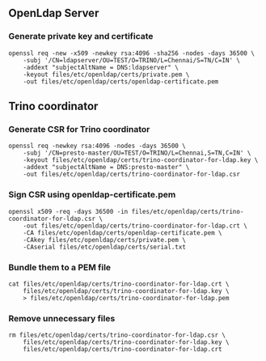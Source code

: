 ## OpenLdap Server

### Generate private key and certificate

```shell
openssl req -new -x509 -newkey rsa:4096 -sha256 -nodes -days 36500 \
    -subj '/CN=ldapserver/OU=TEST/O=TRINO/L=Chennai/S=TN/C=IN' \
    -addext "subjectAltName = DNS:ldapserver" \
    -keyout files/etc/openldap/certs/private.pem \
    -out files/etc/openldap/certs/openldap-certificate.pem 
```

## Trino coordinator

### Generate CSR for Trino coordinator

```shell
openssl req -newkey rsa:4096 -nodes -days 36500 \
    -subj '/CN=presto-master/OU=TEST/O=TRINO/L=Chennai,S=TN,C=IN' \
    -keyout files/etc/openldap/certs/trino-coordinator-for-ldap.key \
    -addext "subjectAltName = DNS:presto-master" \
    -out files/etc/openldap/certs/trino-coordinator-for-ldap.csr
```

### Sign CSR using openldap-certificate.pem

```shell
openssl x509 -req -days 36500 -in files/etc/openldap/certs/trino-coordinator-for-ldap.csr \
    -out files/etc/openldap/certs/trino-coordinator-for-ldap.crt \
    -CA files/etc/openldap/certs/openldap-certificate.pem \
    -CAkey files/etc/openldap/certs/private.pem \
    -CAserial files/etc/openldap/certs/serial.txt
```

### Bundle them to a PEM file

```shell
cat files/etc/openldap/certs/trino-coordinator-for-ldap.crt \
    files/etc/openldap/certs/trino-coordinator-for-ldap.key \
    > files/etc/openldap/certs/trino-coordinator-for-ldap.pem
```

### Remove unnecessary files
```shell
rm files/etc/openldap/certs/trino-coordinator-for-ldap.csr \
    files/etc/openldap/certs/trino-coordinator-for-ldap.key \
    files/etc/openldap/certs/trino-coordinator-for-ldap.crt
```
